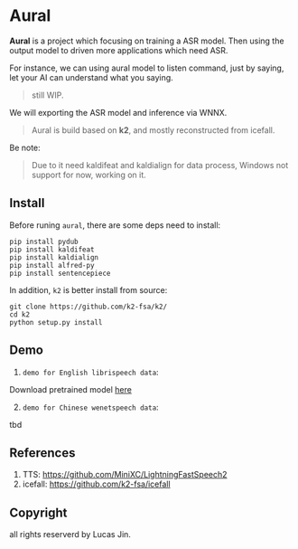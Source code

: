 # Aural

**Aural** is a project which focusing on training a ASR model. Then using the output model to driven more applications which need ASR.

For instance, we can using aural model to listen command, just by saying, let your AI can understand what you saying.

> still WIP.

We will exporting the ASR model and inference via WNNX.

> Aural is build based on **k2**, and mostly reconstructed from icefall. 

Be note:

> Due to it need kaldifeat and kaldialign for data process, Windows not support for now, working on it.

## Install

Before runing `aural`, there are some deps need to install:

```
pip install pydub
pip install kaldifeat
pip install kaldialign
pip install alfred-py
pip install sentencepiece
```

In addition, `k2` is better install from source:

```
git clone https://github.com/k2-fsa/k2/
cd k2
python setup.py install
```


## Demo

1. `demo for English librispeech data`:

Download pretrained model [here](https://huggingface.co/csukuangfj/icefall-asr-librispeech-lstm-transducer-stateless2-2022-09-03/blob/main/exp/pretrained-iter-472000-avg-18.pt)


2. `demo for Chinese wenetspeech data`:

tbd



## References

1. TTS: https://github.com/MiniXC/LightningFastSpeech2
2. icefall: https://github.com/k2-fsa/icefall

## Copyright

all rights reserverd by Lucas Jin.
